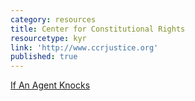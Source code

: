 ```yaml
---
category: resources
title: Center for Constitutional Rights
resourcetype: kyr
link: 'http://www.ccrjustice.org'
published: true
---
```

[If An Agent Knocks](https://ccrjustice.org/sites/default/files/assets/files/CCR_If_An_Agent_Knocks.pdf)
